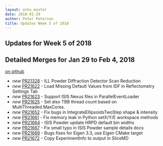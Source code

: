 ```yaml
---
layout: onto_master
date: 2018-01-29
author: Peter Peterson
title: Updates Week 5 of 2018
---
```

Updates for Week 5 of 2018
--------------------------

Detailed Merges for Jan 29 to Feb 4, 2018
-----------------------------------------
[on github](https://github.com/mantidproject/mantid/pulls?q=is%3Apr+merged%3A2018-01-30..2018-02-04)

* *new* [PR21328](https://github.com/mantidproject/mantid/pull/21328) - ILL Powder Diffraction Detector Scan Reduction
* *new* [PR21622](https://github.com/mantidproject/mantid/pull/21622) - Load Missing Default Values from IDF in Reflectometry Settings Tab
* *new* [PR21623](https://github.com/mantidproject/mantid/pull/21623) - Support ISIS Nexus files in ParallelEventLoader
* *new* [PR21625](https://github.com/mantidproject/mantid/pull/21625) - Set also TBB thread count based on MultiThreaded.MaxCores.
* *new* [PR21652](https://github.com/mantidproject/mantid/pull/21652) - Fix bugs in IntegrateEllipsoidsTwoStep shape & intensity
* *new* [PR21661](https://github.com/mantidproject/mantid/pull/21661) - Fix memory leak in Python setX/Y/E workspace methods
* *new* [PR21664](https://github.com/mantidproject/mantid/pull/21664) - ISIS Powder update HRPD default bin widths
* *new* [PR21667](https://github.com/mantidproject/mantid/pull/21667) - Fix small typo in ISIS Powder sample details docs
* *new* [PR21669](https://github.com/mantidproject/mantid/pull/21669) - Bugs fixes for Eigen 3.3, use Eigen CMake target
* *new* [PR21672](https://github.com/mantidproject/mantid/pull/21672) - Copy ExperimentInfo to output in SliceMD
